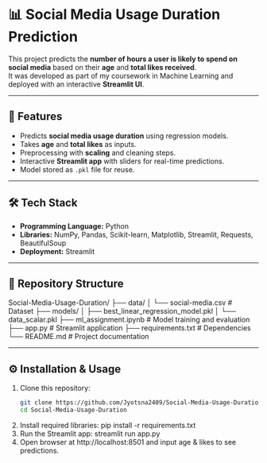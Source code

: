 # 📊 Social Media Usage Duration Prediction
This project predicts the **number of hours a user is likely to spend on social media** based on their **age** and **total likes received**.  
It was developed as part of my coursework in Machine Learning and deployed with an interactive **Streamlit UI**.

---

## 🚀 Features
- Predicts **social media usage duration** using regression models.
- Takes **age** and **total likes** as inputs.
- Preprocessing with **scaling** and cleaning steps.
- Interactive **Streamlit app** with sliders for real-time predictions.
- Model stored as `.pkl` file for reuse.

---

## 🛠️ Tech Stack
- **Programming Language:** Python  
- **Libraries:** NumPy, Pandas, Scikit-learn, Matplotlib, Streamlit, Requests, BeautifulSoup  
- **Deployment:** Streamlit  

---

## 📂 Repository Structure
Social-Media-Usage-Duration/
├── data/
│ └── social-media.csv # Dataset
├── models/
│ ├── best_linear_regression_model.pkl
│ └── data_scalar.pkl
├── ml_assignment.ipynb # Model training and evaluation
├── app.py # Streamlit application
├── requirements.txt # Dependencies
└── README.md # Project documentation

---

## ⚙️ Installation & Usage
1. Clone this repository:
   ```bash
   git clone https://github.com/Jyotsna2409/Social-Media-Usage-Duration.git
   cd Social-Media-Usage-Duration
2. Install required libraries:
pip install -r requirements.txt
3. Run the Streamlit app:
streamlit run app.py
4. Open browser at http://localhost:8501 and input age & likes to see predictions.
